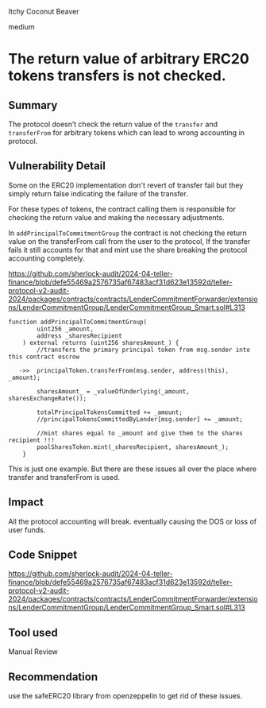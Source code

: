 Itchy Coconut Beaver

medium

# The return value of arbitrary ERC20 tokens transfers is not checked.

## Summary
The protocol doesn’t check the return value of the `transfer` and `transferFrom` for arbitrary tokens which can lead to wrong accounting in protocol.  

## Vulnerability Detail

Some on the ERC20 implementation don't revert of transfer fail but they simply return false indicating the failure of the transfer. 

For these types of tokens, the contract calling them is responsible for checking the return value and making the necessary adjustments.

In `addPrincipalToCommitmentGroup` the contract is not checking the return value on the transferFrom call from the user to the protocol, If the transfer fails it still accounts for that and mint use the share breaking the protocol accounting completely. 
 

https://github.com/sherlock-audit/2024-04-teller-finance/blob/defe55469a2576735af67483acf31d623e13592d/teller-protocol-v2-audit-2024/packages/contracts/contracts/LenderCommitmentForwarder/extensions/LenderCommitmentGroup/LenderCommitmentGroup_Smart.sol#L313

 

```solidity
function addPrincipalToCommitmentGroup(
        uint256 _amount,
        address _sharesRecipient
    ) external returns (uint256 sharesAmount_) {
        //transfers the primary principal token from msg.sender into this contract escrow
        
   ->>  principalToken.transferFrom(msg.sender, address(this), _amount);

        sharesAmount_ = _valueOfUnderlying(_amount, sharesExchangeRate());

        totalPrincipalTokensCommitted += _amount;
        //principalTokensCommittedByLender[msg.sender] += _amount;

        //mint shares equal to _amount and give them to the shares recipient !!!
        poolSharesToken.mint(_sharesRecipient, sharesAmount_);
    }
```

This is just one example. But there are these issues all over the place where transfer and transferFrom is used.

## Impact
All the protocol accounting will break. eventually causing the DOS or loss of user funds. 

## Code Snippet
https://github.com/sherlock-audit/2024-04-teller-finance/blob/defe55469a2576735af67483acf31d623e13592d/teller-protocol-v2-audit-2024/packages/contracts/contracts/LenderCommitmentForwarder/extensions/LenderCommitmentGroup/LenderCommitmentGroup_Smart.sol#L313
## Tool used

Manual Review

## Recommendation
use the safeERC20 library from openzeppelin to get rid of these issues.
